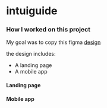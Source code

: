 ﻿# intuiguide

### How I worked on this project

My goal was to copy this figma [design](<https://www.figma.com/file/EnelgvYIoOw1RQQdI1wJQC/Car-Trip-Planer---Intuiguide-(Copy)?node-id=1236%3A920>)

the design includes:

- A landing page
- A mobile app

#### Landing page


#### Mobile app


